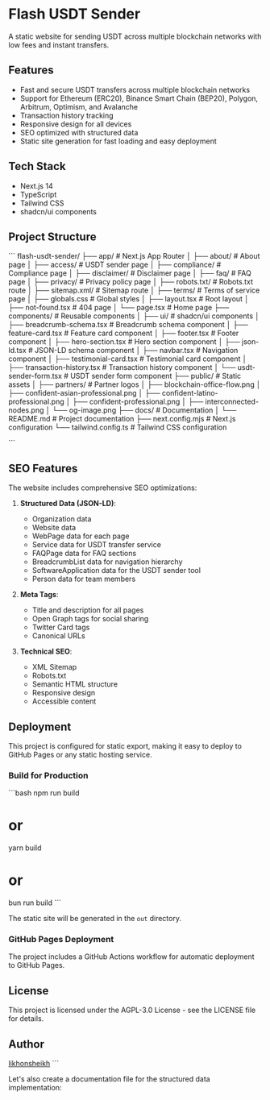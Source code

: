 # Flash USDT Sender

A static website for sending USDT across multiple blockchain networks with low fees and instant transfers.

## Features

- Fast and secure USDT transfers across multiple blockchain networks
- Support for Ethereum (ERC20), Binance Smart Chain (BEP20), Polygon, Arbitrum, Optimism, and Avalanche
- Transaction history tracking
- Responsive design for all devices
- SEO optimized with structured data
- Static site generation for fast loading and easy deployment

## Tech Stack

- Next.js 14
- TypeScript
- Tailwind CSS
- shadcn/ui components

## Project Structure

\`\`\`
flash-usdt-sender/
├── app/                    # Next.js App Router
│   ├── about/              # About page
│   ├── access/             # USDT sender page
│   ├── compliance/         # Compliance page
│   ├── disclaimer/         # Disclaimer page
│   ├── faq/                # FAQ page
│   ├── privacy/            # Privacy policy page
│   ├── robots.txt/         # Robots.txt route
│   ├── sitemap.xml/        # Sitemap route
│   ├── terms/              # Terms of service page
│   ├── globals.css         # Global styles
│   ├── layout.tsx          # Root layout
│   ├── not-found.tsx       # 404 page
│   └── page.tsx            # Home page
├── components/             # Reusable components
│   ├── ui/                 # shadcn/ui components
│   ├── breadcrumb-schema.tsx # Breadcrumb schema component
│   ├── feature-card.tsx    # Feature card component
│   ├── footer.tsx          # Footer component
│   ├── hero-section.tsx    # Hero section component
│   ├── json-ld.tsx         # JSON-LD schema component
│   ├── navbar.tsx          # Navigation component
│   ├── testimonial-card.tsx # Testimonial card component
│   ├── transaction-history.tsx # Transaction history component
│   └── usdt-sender-form.tsx # USDT sender form component
├── public/                 # Static assets
│   ├── partners/           # Partner logos
│   ├── blockchain-office-flow.png
│   ├── confident-asian-professional.png
│   ├── confident-latino-professional.png
│   ├── confident-professional.png
│   ├── interconnected-nodes.png
│   └── og-image.png
├── docs/                   # Documentation
│   └── README.md           # Project documentation
├── next.config.mjs         # Next.js configuration
└── tailwind.config.ts      # Tailwind CSS configuration

\`\`\`

## SEO Features

The website includes comprehensive SEO optimizations:

1. **Structured Data (JSON-LD)**:
   - Organization data
   - Website data
   - WebPage data for each page
   - Service data for USDT transfer service
   - FAQPage data for FAQ sections
   - BreadcrumbList data for navigation hierarchy
   - SoftwareApplication data for the USDT sender tool
   - Person data for team members

2. **Meta Tags**:
   - Title and description for all pages
   - Open Graph tags for social sharing
   - Twitter Card tags
   - Canonical URLs

3. **Technical SEO**:
   - XML Sitemap
   - Robots.txt
   - Semantic HTML structure
   - Responsive design
   - Accessible content

## Deployment

This project is configured for static export, making it easy to deploy to GitHub Pages or any static hosting service.

### Build for Production

\`\`\`bash
npm run build
# or
yarn build
# or
bun run build
\`\`\`

The static site will be generated in the `out` directory.

### GitHub Pages Deployment

The project includes a GitHub Actions workflow for automatic deployment to GitHub Pages.

## License

This project is licensed under the AGPL-3.0 License - see the LICENSE file for details.

## Author

[likhonsheikh](https://github.com/likhonsheikhofficial)
\`\`\`

Let's also create a documentation file for the structured data implementation:
